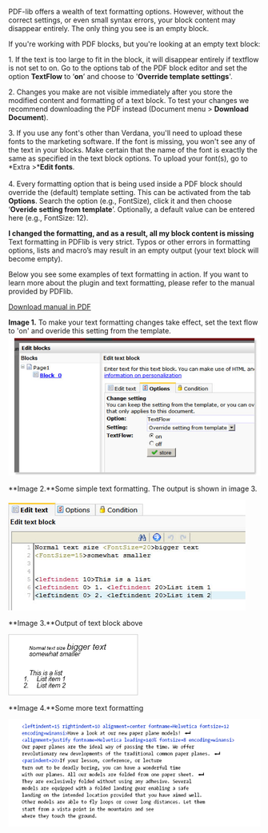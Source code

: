 PDF-lib offers a wealth of text formatting options. However, without the
correct settings, or even small syntax errors, your block content may
disappear entirely. The only thing you see is an empty block.

If you're working with PDF blocks, but you're looking at an empty text
block:

​1. If the text is too large to fit in the block, it will disappear
entirely if textflow is not set to on. Go to the options tab of the PDF
block editor and set the option **TextFlow** to ‘**on**’ and choose to
'**Override template settings**'.

​2. Changes you make are not visible immediately after you store the
modified content and formatting of a text block. To test your changes we
recommend downloading the PDF instead (Document menu \> **Download
Document**).

​3. If you use any font's other than Verdana, you'll need to upload
these fonts to the marketing software. If the font is missing, you won't
see any of the text in your blocks. Make certain that the name of the
font is exactly the same as specified in the text block options. To
upload your font(s), go to *Extra \>***Edit fonts**. \
 \
 4. Every formatting option that is being used inside a PDF block should
override the (default) template setting. This can be activated from the
tab **Options**. Search the option (e.g., FontSize), click it and then
choose ‘**Overide setting from template**’. Optionally, a default value
can be entered here (e.g., FontSize: 12).

**I changed the formatting, and as a result, all my block content is
missing**\
 Text formatting in PDFlib is very strict. Typos or other errors in
formatting options, lists and macro’s may result in an empty output
(your text block will become empty).

Below you see some examples of text formatting in action. If you want to
learn more about the plugin and text formatting, please refer to the
manual provided by PDFlib.

[Download manual in PDF](http://www.pdflib.com/fileadmin/pdflib/pdf/manuals/PDFlib-blocks-E.pdf)

**Image 1.** To make your text formatting changes take effect, set the
text flow to 'on' and overide this setting from the template.
![](../images/pdf1.jpg)

**Image 2.**Some simple text formatting. The output is shown in image 3.

![](../images/pdf2.jpg)

**Image 3.**Output of text block above

![](../images/pdf3.png)

**Image 4.**Some more text formatting

![](../images/pdf4.png)
